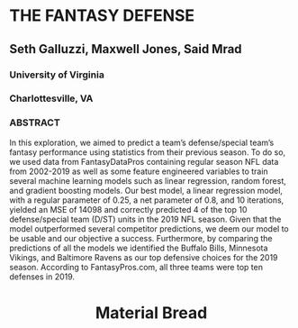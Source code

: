 # THE FANTASY DEFENSE

## Seth Galluzzi, Maxwell Jones, Said Mrad 
### University of Virginia 
### Charlottesville, VA


### ABSTRACT

In this exploration, we aimed to predict a team’s defense/special team’s fantasy performance using statistics from their previous season. To do so, we used data from FantasyDataPros containing regular season NFL data from 2002-2019 as well as some feature engineered variables to train several machine learning models such as linear regression, random forest, and gradient boosting models. Our best model, a linear regression model, with a regular parameter of 0.25, a net parameter of 0.8, and 10 iterations, yielded an MSE of 14098 and correctly predicted 4 of the top 10 defense/special team (D/ST) units in the 2019 NFL season. Given that the model outperformed several competitor predictions, we deem our model to be usable and our objective a success.  Furthermore, by comparing the predictions of all the models we identified the Buffalo Bills, Minnesota Vikings, and Baltimore Ravens as our top defensive choices for the 2019 season. According to FantasyPros.com, all three teams were top ten defenses in 2019. 
<h1 align="center">Material Bread</h1>
